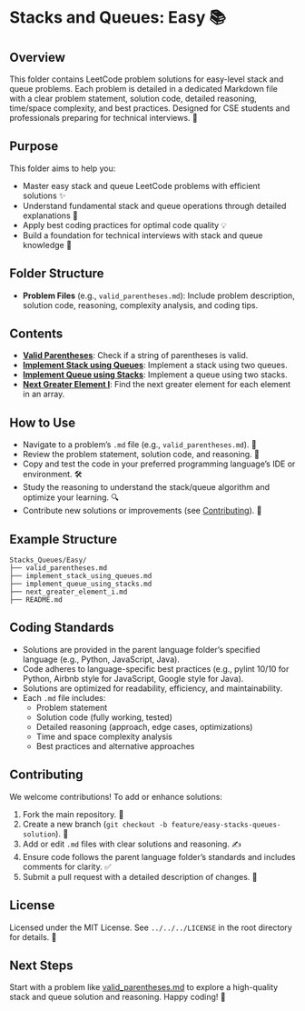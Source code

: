 # Stacks and Queues: Easy 📚

## Overview
This folder contains LeetCode problem solutions for easy-level stack and queue problems. Each problem is detailed in a dedicated Markdown file with a clear problem statement, solution code, detailed reasoning, time/space complexity, and best practices. Designed for CSE students and professionals preparing for technical interviews. 🚀

## Purpose
This folder aims to help you:
- Master easy stack and queue LeetCode problems with efficient solutions ✨
- Understand fundamental stack and queue operations through detailed explanations 🧠
- Apply best coding practices for optimal code quality 💡
- Build a foundation for technical interviews with stack and queue knowledge 🎯

## Folder Structure
- **Problem Files** (e.g., `valid_parentheses.md`): Include problem description, solution code, reasoning, complexity analysis, and coding tips.

## Contents
- **[Valid Parentheses](./valid_parentheses.md)**: Check if a string of parentheses is valid.
- **[Implement Stack using Queues](./implement_stack_using_queues.md)**: Implement a stack using two queues.
- **[Implement Queue using Stacks](./implement_queue_using_stacks.md)**: Implement a queue using two stacks.
- **[Next Greater Element I](./next_greater_element_i.md)**: Find the next greater element for each element in an array.

## How to Use
- Navigate to a problem’s `.md` file (e.g., `valid_parentheses.md`). 📂
- Review the problem statement, solution code, and reasoning. 📝
- Copy and test the code in your preferred programming language’s IDE or environment. 🛠️
- Study the reasoning to understand the stack/queue algorithm and optimize your learning. 🔍
- Contribute new solutions or improvements (see [Contributing](#contributing)). 🤗

## Example Structure
```
Stacks_Queues/Easy/
├── valid_parentheses.md
├── implement_stack_using_queues.md
├── implement_queue_using_stacks.md
├── next_greater_element_i.md
├── README.md
```

## Coding Standards
- Solutions are provided in the parent language folder’s specified language (e.g., Python, JavaScript, Java).
- Code adheres to language-specific best practices (e.g., pylint 10/10 for Python, Airbnb style for JavaScript, Google style for Java).
- Solutions are optimized for readability, efficiency, and maintainability.
- Each `.md` file includes:
  - Problem statement
  - Solution code (fully working, tested)
  - Detailed reasoning (approach, edge cases, optimizations)
  - Time and space complexity analysis
  - Best practices and alternative approaches

## Contributing
We welcome contributions! To add or enhance solutions:
1. Fork the main repository. 🍴
2. Create a new branch (`git checkout -b feature/easy-stacks-queues-solution`). 🌿
3. Add or edit `.md` files with clear solutions and reasoning. ✍️
4. Ensure code follows the parent language folder’s standards and includes comments for clarity. ✅
5. Submit a pull request with a detailed description of changes. 🚀

## License
Licensed under the MIT License. See `../../../LICENSE` in the root directory for details. 📜

## Next Steps
Start with a problem like [valid_parentheses.md](./valid_parentheses.md) to explore a high-quality stack and queue solution and reasoning. Happy coding! 🌟